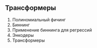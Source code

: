 ## Трансформеры

1. Полиномиальный фичинг
2. Биннинг 
3. Применение биннинга для регрессий
4. Энкодеры
5. Трансформеры

